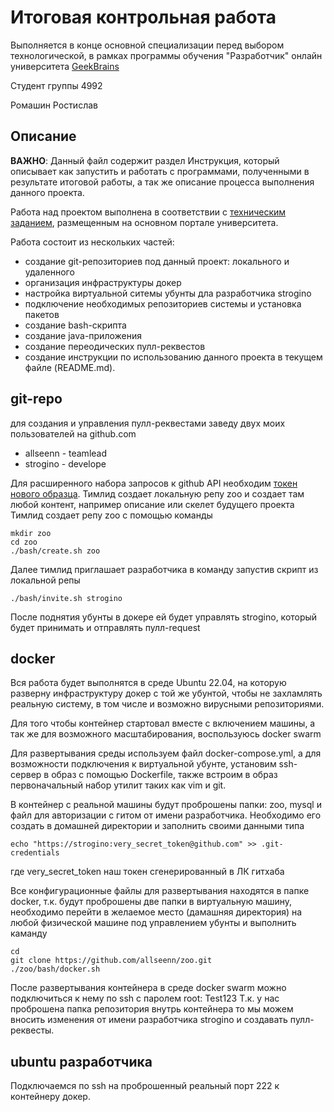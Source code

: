 # Итоговая контрольная работа

Выполняется в конце основной специализации перед выбором технологической, в рамках программы обучения "Разработчик" онлайн университета [GeekBrains](https://gb.ru)

Студент группы 4992

Ромашин Ростислав

## Описание

**ВАЖНО**: Данный файл содержит раздел Инструкция, который описывает как запустить и работать с программами, полученными в результате итоговой работы, а так же описание процесса выполнения данного проекта.

Работа над проектом выполнена в соответствии с [техническим заданием](https://gbcdn.mrgcdn.ru/uploads/asset/4868005/attachment/1f0bfdadc1c954fc748a4890b644e605.pdf), размещенным на основном портале университета.

Работа состоит из нескольких частей:

- создание git-репозиториев под данный проект: локального и удаленного
- организация инфраструктуры докер
- настройка виртуальной ситемы убунты дла разработчика strogino
- подключение необходимых репозиториев системы и установка пакетов
- создание bash-скрипта
- создание java-приложения
- создание переодических пулл-реквестов
- создание инструкции по использованию данного проекта в текущем файле (README.md).

## git-repo
для создания и управления пулл-реквестами заведу двух моих пользователей на github.com
- allseenn - teamlead
- strogino - develope

Для расширенного набора запросов к github API необходим [токен нового образца](https://github.com/settings/tokens?type=beta).
Тимлид создает локальную репу zoo и создает там любой контент, например описание или скелет будущего проекта
Тимлид создает репу zoo с помощью команды

```
mkdir zoo
cd zoo
./bash/create.sh zoo
```
Далее тимлид приглашает разработчика в команду запустив скрипт из локальной репы

```
./bash/invite.sh strogino
```
После поднятия убунты в докере ей будет управлять strogino, который будет принимать и отправлять пулл-request

## docker

Вся работа будет выполнятся в среде Ubuntu 22.04, на которую разверну инфраструктуру докер с той же убунтой, чтобы не захламлять реальную систему, в том числе и возможно вирусными репозиториями.

Для того чтобы контейнер стартовал вместе с включением машины, а так же для возможного масштабирования, воспользуюсь docker swarm

Для развертывания среды используем файл docker-compose.yml, а для возможности подключения к виртуальной убунте, установим ssh-сервер в образ c помощью Dockerfile, также встроим в образ первоначальный набор утилит таких как vim и git.

В контейнер с реальной машины будут проброшены папки: zoo, mysql и файл для авторизации с гитом от имени разработчика. Необходимо его создать в домашней директории и заполнить своими данными типа
```
echo "https://strogino:very_secret_token@github.com" >> .git-credentials
```
где very_secret_token наш токен сгенерированный в ЛК гитхаба

Все конфигурационные файлы для развертывания находятся в папке docker, т.к. будут проброшены две папки в виртуальную машину, необходимо перейти в желаемое место (дамашняя директория) на любой физической машине под управлением убунты и выполнить каманду

```
cd
git clone https://github.com/allseenn/zoo.git
./zoo/bash/docker.sh
```
После развертывания контейнера в среде docker swarm можно подключиться к нему по ssh c паролем root: Test123
Т.к. у нас проброшена папка репозитория внутрь контейнера то мы можем вносить изменения от имени разработчика strogino и создавать пулл-реквесты.

## ubuntu разработчика
Подключаемся по ssh на проброшенный реальный порт 222 к контейнеру докер.


